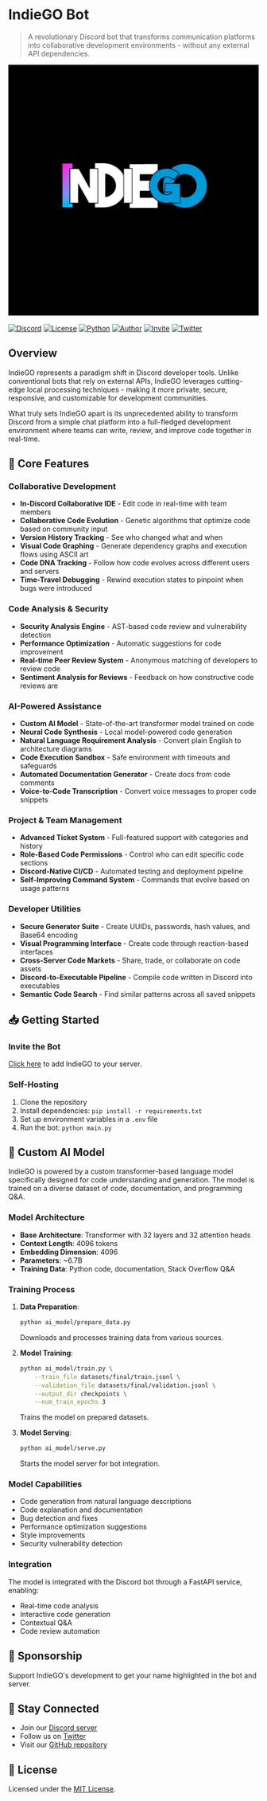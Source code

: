# IndieGO Bot

> A revolutionary Discord bot that transforms communication platforms into collaborative development environments - without any external API dependencies.

![IndieGO Banner](IndieGO.JPG)

[![Discord](https://img.shields.io/discord/1292805470117171231)](https://discord.gg/9bPsjgnJ5v)
[![License](https://img.shields.io/badge/license-MIT-lightgrey)](LICENSE)
[![Python](https://img.shields.io/badge/python-3.9%2B-blue)](https://www.python.org/downloads/)
[![Author](https://img.shields.io/badge/author-Drago-purple)](https://github.com/Drago-03)
[![Invite](https://img.shields.io/badge/invite-IndieGO-green)](https://discord.com/oauth2/authorize?client_id=1304755116255088670)
[![Twitter](https://img.shields.io/twitter/follow/Drago?style=social)](https://twitter.com/_gear_head_03_)

## Overview

IndieGO represents a paradigm shift in Discord developer tools. Unlike conventional bots that rely on external APIs, IndieGO leverages cutting-edge local processing techniques - making it more private, secure, responsive, and customizable for development communities.

What truly sets IndieGO apart is its unprecedented ability to transform Discord from a simple chat platform into a full-fledged development environment where teams can write, review, and improve code together in real-time.

## 🌟 Core Features

### Collaborative Development

- **In-Discord Collaborative IDE** - Edit code in real-time with team members
- **Collaborative Code Evolution** - Genetic algorithms that optimize code based on community input
- **Version History Tracking** - See who changed what and when
- **Visual Code Graphing** - Generate dependency graphs and execution flows using ASCII art
- **Code DNA Tracking** - Follow how code evolves across different users and servers
- **Time-Travel Debugging** - Rewind execution states to pinpoint when bugs were introduced

### Code Analysis & Security

- **Security Analysis Engine** - AST-based code review and vulnerability detection
- **Performance Optimization** - Automatic suggestions for code improvement
- **Real-time Peer Review System** - Anonymous matching of developers to review code
- **Sentiment Analysis for Reviews** - Feedback on how constructive code reviews are

### AI-Powered Assistance

- **Custom AI Model** - State-of-the-art transformer model trained on code
- **Neural Code Synthesis** - Local model-powered code generation
- **Natural Language Requirement Analysis** - Convert plain English to architecture diagrams
- **Code Execution Sandbox** - Safe environment with timeouts and safeguards
- **Automated Documentation Generator** - Create docs from code comments
- **Voice-to-Code Transcription** - Convert voice messages to proper code snippets

### Project & Team Management

- **Advanced Ticket System** - Full-featured support with categories and history
- **Role-Based Code Permissions** - Control who can edit specific code sections
- **Discord-Native CI/CD** - Automated testing and deployment pipeline
- **Self-Improving Command System** - Commands that evolve based on usage patterns

### Developer Utilities

- **Secure Generator Suite** - Create UUIDs, passwords, hash values, and Base64 encoding
- **Visual Programming Interface** - Create code through reaction-based interfaces
- **Cross-Server Code Markets** - Share, trade, or collaborate on code assets
- **Discord-to-Executable Pipeline** - Compile code written in Discord into executables
- **Semantic Code Search** - Find similar patterns across all saved snippets

## 📥 Getting Started

### Invite the Bot

[Click here](https://discord.com/oauth2/authorize?client_id=1304755116255088670) to add IndieGO to your server.

### Self-Hosting

1. Clone the repository
2. Install dependencies: `pip install -r requirements.txt`
3. Set up environment variables in a `.env` file
4. Run the bot: `python main.py`

## 🤖 Custom AI Model

IndieGO is powered by a custom transformer-based language model specifically designed for code understanding and generation. The model is trained on a diverse dataset of code, documentation, and programming Q&A.

### Model Architecture

- **Base Architecture**: Transformer with 32 layers and 32 attention heads
- **Context Length**: 4096 tokens
- **Embedding Dimension**: 4096
- **Parameters**: ~6.7B
- **Training Data**: Python code, documentation, Stack Overflow Q&A

### Training Process

1. **Data Preparation**:

   ```bash
   python ai_model/prepare_data.py
   ```

   Downloads and processes training data from various sources.

2. **Model Training**:

   ```bash
   python ai_model/train.py \
       --train_file datasets/final/train.jsonl \
       --validation_file datasets/final/validation.jsonl \
       --output_dir checkpoints \
       --num_train_epochs 3
   ```

   Trains the model on prepared datasets.

3. **Model Serving**:

   ```bash
   python ai_model/serve.py
   ```

   Starts the model server for bot integration.

### Model Capabilities

- Code generation from natural language descriptions
- Code explanation and documentation
- Bug detection and fixes
- Performance optimization suggestions
- Style improvements
- Security vulnerability detection

### Integration

The model is integrated with the Discord bot through a FastAPI service, enabling:

- Real-time code analysis
- Interactive code generation
- Contextual Q&A
- Code review automation

## 🤝 Sponsorship

Support IndieGO's development to get your name highlighted in the bot and server.

## 📢 Stay Connected

- Join our [Discord server](https://discord.gg/9bPsjgnJ5v)
- Follow us on [Twitter](https://twitter.com/_gear_head_03_)
- Visit our [GitHub repository](https://github.com/Drago-03/IndieGo)

## 📄 License

Licensed under the [MIT License](LICENSE).
